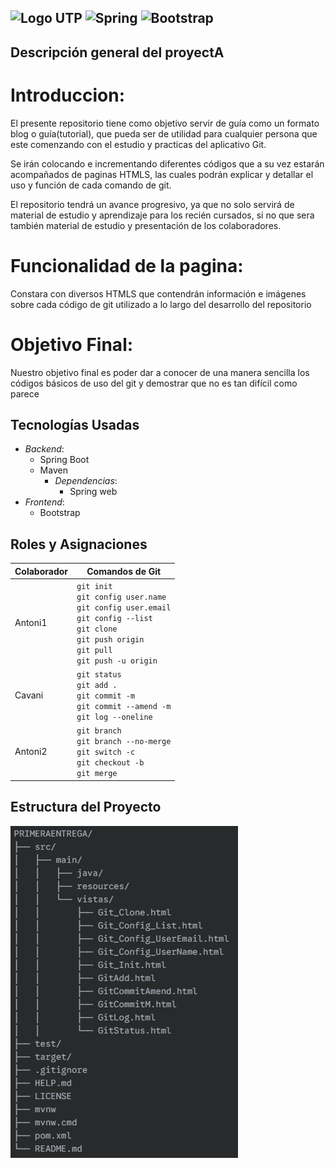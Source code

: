 ![Logo UTP](https://portalestudiante.utp.edu.pe/Images/newlogoUTP.jpg)
![Spring](https://img.shields.io/badge/spring-%236DB33F.svg?style=for-the-badge&logo=spring&logoColor=white)
![Bootstrap](https://img.shields.io/badge/bootstrap-%238511FA.svg?style=for-the-badge&logo=bootstrap&logoColor=white)
---------------------------------------------------------------------------------------------------------------------


## Descripción general del proyectA

# Introduccion:
El presente repositorio tiene como objetivo servir de guía como un formato blog o guía(tutorial), que pueda ser de utilidad para cualquier persona que este comenzando con el estudio y practicas del aplicativo Git.

Se irán colocando e incrementando diferentes códigos que a su vez estarán acompañados de paginas HTMLS, las cuales podrán explicar y detallar el uso y función de cada comando de git.

El repositorio tendrá un avance progresivo, ya que no solo servirá de material de estudio y aprendizaje para los recién cursados, si no que sera también material de estudio y presentación de los colaboradores.


# Funcionalidad de la pagina:
Constara con diversos HTMLS que contendrán información e imágenes sobre cada código de git utilizado a lo largo del desarrollo del repositorio

# Objetivo Final:
Nuestro objetivo final es poder dar a conocer de una manera sencilla los códigos básicos de uso del git y demostrar que no es tan difícil como parece


## Tecnologías Usadas

- *Backend*:
    - Spring Boot
    - Maven
        - *Dependencias*: 
            - Spring web
- *Frontend*:
    - Bootstrap


## Roles y Asignaciones
| Colaborador | Comandos de Git |
|-------------|-----------------|
| Antoni1     | `git init` <br> `git config user.name` <br> `git config user.email` <br> `git config --list` <br> `git clone` <br> `git push origin` <br> `git pull` <br> `git push -u origin` |
| Cavani      | `git status` <br> `git add .` <br> `git commit -m` <br> `git commit --amend -m` <br> `git log --oneline` |
| Antoni2     | `git branch` <br> `git branch --no-merge` <br> `git switch -c` <br> `git checkout -b` <br> `git merge` |

## Estructura del Proyecto
<img src="/src/main/imagenes/Estructura1.png" width=auto height=auto>
